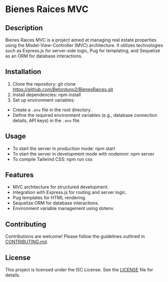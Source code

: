 # Bienes Raices MVC

## Description

Bienes Raices MVC is a project aimed at managing real estate properties using the Model-View-Controller (MVC) architecture. It utilizes technologies such as Express.js for server-side logic, Pug for templating, and Sequelize as an ORM for database interactions.

## Installation

1. Clone the repository:
git clone https://github.com/Betorduno2/BienesRaices.git
2. Install dependencies:
npm install
3. Set up environment variables:
- Create a `.env` file in the root directory.
- Define the required environment variables (e.g., database connection details, API keys) in the `.env` file.

## Usage

- To start the server in production mode:
npm start
- To start the server in development mode with nodemon:
npm server
- To compile Tailwind CSS:
npm run css

## Features

- MVC architecture for structured development.
- Integration with Express.js for routing and server logic.
- Pug templates for HTML rendering.
- Sequelize ORM for database interactions.
- Environment variable management using dotenv.

## Contributing

Contributions are welcome! Please follow the guidelines outlined in [CONTRIBUTING.md](CONTRIBUTING.md).

## License

This project is licensed under the ISC License. See the [LICENSE](LICENSE) file for details.



